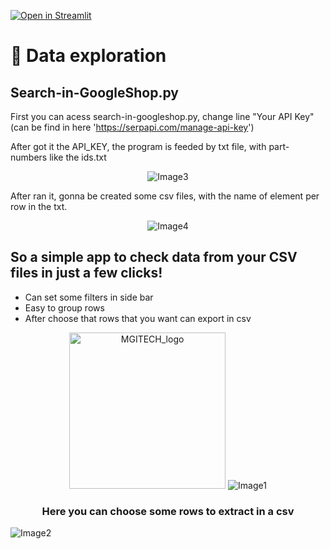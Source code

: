 [![Open in Streamlit](https://static.streamlit.io/badges/streamlit_badge_black_white.svg)](https://jovi-dm-streamlit-app-gwbm3e.streamlitapp.com/)

# 📃️ Data exploration

<h2 align="left">Search-in-GoogleShop.py</h2>

First you can acess search-in-googleshop.py, change line "Your API Key" (can be find in here 'https://serpapi.com/manage-api-key')

After got it the API_KEY, the program is feeded by txt file, with part-numbers like the ids.txt

<p  align="center">
    <img alt="Image3" src="https://user-images.githubusercontent.com/30627485/197415571-e35a041f-5a6f-46fe-b29e-5ac310919cec.png"/>

After ran it, gonna be created some csv files, with the name of element per row in the txt.

<p  align="center">
    <img alt="Image4" src="https://user-images.githubusercontent.com/30627485/197415649-19df2997-b659-47a2-a94a-a03e98a8f29d.png"/>


<h2 align="left">So a simple app to check data from your CSV files in just a few clicks!</h2>

-  Can set some filters in side bar
-  Easy to group rows
-  After choose that rows that you want can export in csv

<p  align="center">
    <img alt="MGITECH_logo" height="250" src="https://user-images.githubusercontent.com/30627485/197406241-63870132-0c52-4b28-8182-d689813d74fc.png" width="250"/>
<img alt="Image1" src="https://user-images.githubusercontent.com/30627485/197406360-6bb35675-93f5-4cf0-b695-eadfa6ce0645.png"/>

<h3 align="center">Here you can choose some rows to extract in a csv</h3>

<img alt="Image2" src="https://user-images.githubusercontent.com/30627485/197406504-83ef804d-6fe5-473b-a449-a9b9e360663c.png"/>



